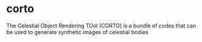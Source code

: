 # corto
The Celestial Object Rendering TOol (CORTO) is a bundle of codes that can be used to generate synthetic images of celestial bodies
